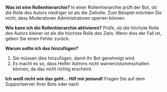 **Was ist eine Rollenhierarchie?** In einer Rollenhierarchie prüft der Bot, ob die Rolle des Autors niedriger ist als die Zielrolle. Zum Beispiel möchten Sie nicht, dass Moderatoren Administratoren sperren können.

**Wie kann ich die Rollenhierarchie aktivieren?** Prüfe, ob die höchste Rolle des Autors kleiner ist als die höchste Rolle des Ziels. Wenn dies der Fall ist, geben Sie einen Fehler zurück.

**Warum sollte ich das hinzufügen?**
1. Sie müssen dies hinzufügen, damit Ihr Bot genehmigt wird.
2. Es macht es so, dass Helfer Admins nicht warnen/stummschalten können, da das nicht richtig erscheint.

**Ich weiß nicht wie das geht... Hilf mir jemand!** Fragen Sie auf dem Supportserver Ihrer Bots oder nach